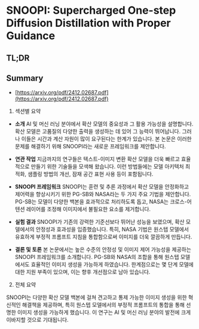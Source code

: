 # SNOOPI: Supercharged One-step Diffusion Distillation with Proper Guidance
## TL;DR
## Summary
- [https://arxiv.org/pdf/2412.02687.pdf](https://arxiv.org/pdf/2412.02687.pdf)

1. 섹션별 요약

- **소개**
    AI 및 머신 러닝 분야에서 확산 모델의 중요성과 그 활용 가능성을 설명합니다. 확산 모델은 고품질의 다양한 출력을 생성하는 데 있어 그 능력이 뛰어납니다. 그러나 이들은 시간과 계산 자원이 많이 요구된다는 한계가 있습니다. 본 논문은 이러한 문제를 해결하기 위해 SNOOPI라는 새로운 프레임워크를 제안합니다.

- **연관 작업**
    지금까지의 연구들은 텍스트-이미지 변환 확산 모델을 더욱 빠르고 효율적으로 만들기 위한 기술들을 모색해 왔습니다. 이런 방법들에는 모델 아키텍처 최적화, 샘플링 방법의 개선, 잠재 공간 표현 사용 등이 포함됩니다.

- **SNOOPI 프레임워크**
    SNOOPI는 훈련 및 추론 과정에서 확산 모델을 안정화하고 제어력을 향상시키기 위한 PG-SB와 NASA라는 두 가지 주요 기법을 제안합니다. PG-SB는 모델이 다양한 백본을 효과적으로 처리하도록 돕고, NASA는 크로스-어텐션 레이어를 조정해 이미지에서 불필요한 요소를 제거합니다.

- **실험 결과**
    SNOOPI가 기존의 강력한 기준선보다 뛰어난 성능을 보였으며, 확산 모델에서의 안정성과 효과성을 입증했습니다. 특히, NASA 기법은 원스텝 모델에서 유효하게 부정적 프롬프트 지침을 통합함으로써 이미지를 더욱 깔끔하게 만듭니다.

- **결론 및 토론**
    본 논문에서는 높은 수준의 안정성 및 이미지 제어 가능성을 제공하는 SNOOPI 프레임워크를 소개합니다. PG-SB와 NASA의 조합을 통해 원스텝 모델에서도 효율적인 이미지 생성을 가능하게 하였습니다. 한계점으로는 몇 단계 모델에 대한 지원 부족이 있으며, 이는 향후 개선점으로 남아 있습니다.

2. 전체 요약

SNOOPI는 다양한 확산 모델 백본에 걸쳐 견고하고 통제 가능한 이미지 생성을 위한 혁신적인 해결책을 제공하며, 특히 원스텝 모델에서의 부정적 프롬프트의 통합을 통해 선명한 이미지 생성을 가능하게 했습니다. 이 연구는 AI 및 머신 러닝 분야의 발전에 크게 이바지할 것으로 기대됩니다.
